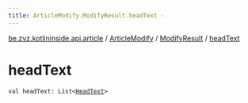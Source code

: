 ```yaml
---
title: ArticleModify.ModifyResult.headText - 
---
```


[be.zvz.kotlininside.api.article](../../index.html) / [ArticleModify](../index.html) / [ModifyResult](index.html) / [headText](./head-text.html)

# headText

`val headText: List<`[`HeadText`](../../../be.zvz.kotlininside.api.type/-head-text/index.html)`>`